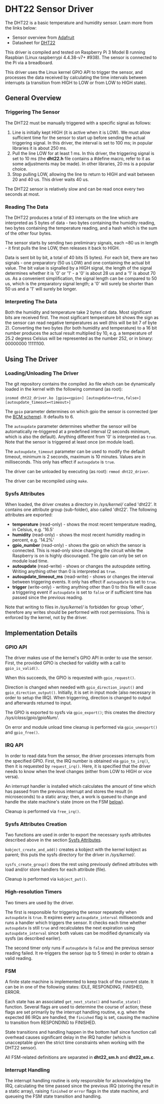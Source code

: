 # DHT22 Sensor Driver

The DHT22 is a basic temperature and humidity sensor. Learn more from the links
below:
* Sensor overview from [Adafruit](https://learn.adafruit.com/dht/overview)
* Datasheet for
[DHT22](https://www.sparkfun.com/datasheets/Sensors/Temperature/DHT22.pdf)

This driver is compiled and tested on Raspberry Pi 3 Model B running Raspbian
(Linux raspberrypi 4.4.38-v7+ #938). The sensor is connected to the Pi via a
breadboard.

This driver uses the Linux kernel GPIO API to trigger the sensor, and processes
the data received by calculating the time intervals between interrupts (a
transition from HIGH to LOW or from LOW to HIGH state).

## General Overview

### Triggering The Sensor

The DHT22 must be manually triggered with a specific signal as follows:
 1. Line is initially kept HIGH (it is active when it is LOW). We must allow
sufficient time for the sensor to start up before sending the actual triggering
signal. In this driver, the interval is set to 100 ms; in popular libraries it
is about 250 ms.
 2. Pull the line LOW for at least 1 ms. In this driver, the triggering signal
is set to 10 ms (the **dht22.h** file contains a #define macro, refer to it as
some adjustments may be made). In other libraries, 20 ms is a popular choice.
 3. Stop pulling LOW, allowing the line to return to HIGH and wait between 20
and 40 us. This driver waits 40 us.

The DHT22 sensor is relatively slow and can be read once every two seconds at
most.

### Reading The Data

The DHT22 produces a total of 83 interrupts on the line which are interpreted as
5 bytes of data - two bytes containing the humidity reading, two bytes
containing the temperature reading, and a hash which is the sum of the other
four bytes.

The sensor starts by sending two preliminary signals, each ~80 us in length - it
first pulls the line LOW, then releases it back to HIGH.

Data is sent bit by bit, a total of 40 bits (5 bytes). For each bit, there are
two signals - one preparatory (50 us LOW) and one containing the actual bit
value. The bit value is signalled by a HIGH signal, the length of the signal
determines whether it is '0' or '1' - a '0' is about 28 us and a '1' is about 70
us. As a convenient simplification, the signal length can be compared to 50 us,
which is the preparatory signal length; a '0' will surely be shorter than 50 us
and a '1' will surely be longer.

### Interpreting The Data

Both the humidity and temperature take 2 bytes of data. Most significant bits
are received first. The most sigificant temperature bit shows the sign as the
sensor can read negative temperatures as well (this will be bit 7 of byte 2).
Converting the two bytes (for both humidity and temperature) to a 16 bit number
produces the actual result multiplied by 10, e.g. a temperature of 25.2 degress
Celsius will be represented as the number 252, or in binary: 00000000 11111100.

## Using The Driver

### Loading/Unloading The Driver

The git repository contains the compiled .ko file which can be dynamically
loaded in the kernel with the following command (as root):

`insmod dht22_driver.ko [gpio=<gpio>] [autoupdate=<true,false>]
[autoupdate_timeout=<timeout>]`

The `gpio` parameter determines on which gpio the sensor is connected (per the
[BCM scheme](https://pinout.xyz/#)). It defaults to 6.

The `autoupdate` parameter determines whether the sensor will be automatically
re-triggered at a predefined interval (2 seconds minimum, which is also the
default). Anything different from '0' is interpreted as `true`. Note that the
sensor is triggered at least once (on module load).

The `autoupdate_timeout` parameter can be used to modify the default timeout,
minimum is 2 seconds, maximum is 10 minutes. Values are in milliseconds. This
only has effect if `autoupdate` is `true`.

The driver can be unloaded by executing (as root): `rmmod dht22_driver`.

The driver can be recompiled using `make`.

### Sysfs Attributes

When loaded, the driver creates a directory in _/sys/kernel/_ called 'dht22'.
It contains one attribute group (sub-folder), also called 'dht22'. The following
attributes are exported:
* **temperature** (read-only) - shows the most recent temperature reading, in
Celsius, e.g. '16.5'
* **humidity** (read-only) - shows the most recent humidity reading in percent,
e.g. '14.2%'
* **gpio_number** (read-only) - shows the gpio on which the sensor is connected.
This is read-only since changing the circuit while the Raspberry is on is highly
discouraged. The gpio can only be set on module load time.
* **autoupdate** (read-write) - shows or changes the autoupdate setting. Writing
anything other than 0 is interpreted as `true`.
* **autoupdate\_timeout\_ms** (read-write) - shows or changes the interval
between triggering events. It only has effect if `autoupdate` is set to `true`.
* **trigger** (write-only) - writing anything other than 0 to this file will
cause a triggering event if `autoupdate` is set to `false` or if sufficient time
has passed since the previous reading.

Note that writing to files in _/sys/kernel/_ is forbidden for group 'other',
therefore any writes should be performed with root permissions. This is enforced
by the kernel, not by the driver.

## Implementation Details

### GPIO API

The driver makes use of the kernel's GPIO API in order to use the sensor.
First, the provided GPIO is checked for validity with a call to
`gpio_is_valid()`.

When this succeeds, the GPIO is requested with `gpio_request()`.

Direction is changed when needed with `gpio_direction_input()` and
`gpio_direction_output()`. Initially, it is set in input mode (also necessary
in order to setup the IRQ). When triggerring, direction is changed to output
and afterwards returned to input.

The GPIO is exported to sysfs via `gpio_export()`; this creates the directory
_/sys/class/gpio/gpioNum/_.

On error and module unload time cleanup is performed via `gpio_unexport()` and
`gpio_free()`.

### IRQ API

In order to read data from the sensor, the driver processes interrupts from the
specified GPIO. First, the IRQ number is obtained via `gpio_to_irq()`, then
it is requested by `request_irq()`. Here, it is specified that the driver needs
to know when the level changes (either from LOW to HIGH or vice versa).

An interrupt handler is installed which calculates the amount of time which has
passed from the previous interrupt and stores the result (in microseconds) to a
static array; then, a work is queued to change and handle the state machine's
state (more on the FSM [below](#fsm)).

Cleanup is performed via `free_irq()`.

### Sysfs Attributes Creation

Two functions are used in order to export the necessary sysfs attributes
described above in the section [Sysfs Attributes](#sysfs-attributes).

`kobject_create_and_add()` creates a kobject with the kernel kobject as parent;
this puts the sysfs directory for the driver in _/sys/kernel/_.

`sysfs_create_group()` does the rest using previously defined attributes with
load and/or store handlers for each attribute (file).

Cleanup is performed via `kobject_put()`.

### High-resolution Timers

Two timers are used by the driver.

The first is responsible for triggering the
sensor repeatedly when `autoupdate` is `true`. It expires every
`autoupdate_interval` milliseconds and runs a handler which triggers the sensor.
It checks each time whether `autoupdate` is still `true` and recalculates the
next expiration using `autoupdate_interval` since both values can be modified
dynamically via sysfs (as described eariler).

The second timer only runs if `autoupdate` is `false` and the previous sensor
reading failed. It re-triggers the sensor (up to 5 times) in order to obtain
a valid reading.

### FSM

A finite state machine is implemented to keep track of the current state. It can
be in one of the following states: IDLE, RESPONDING, FINISHED, ERROR.

Each state has an associated `get_next_state()` and `handle_state()` function.
Several flags are used to determine the course of action; these flags are set
primarily by the interrupt handling routine, e.g. when the expected 86 IRQs are
handled, the `finished` flag is set, causing the machine to transition from
RESPONDING to FINISHED.

State transitions and handling happen in the bottom half since function call
overhead causes significant delay in the IRQ handler (which is unacceptable
given the strict time constraints when working with the DHT22 sensor).

All FSM-related definitions are separated in **dht22\_sm.h** and
**dht22\_sm.c**.

### Interrupt Handling

The interrupt handling routine is only responsible for acknowledging the IRQ,
calculating the time passed since the previous IRQ (storing the result in a
static array), raising `finished` or `error` flags in the state machine, and
queueing the FSM state transition and handling.
